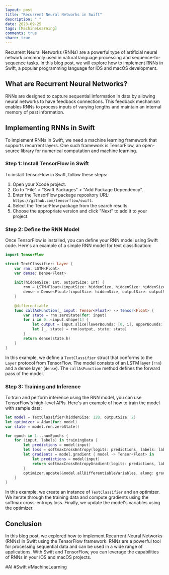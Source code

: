 ```yaml
---
layout: post
title: "Recurrent Neural Networks in Swift"
description: " "
date: 2023-09-25
tags: [MachineLearning]
comments: true
share: true
---
```


Recurrent Neural Networks (RNNs) are a powerful type of artificial neural network commonly used in natural language processing and sequence-to-sequence tasks. In this blog post, we will explore how to implement RNNs in Swift, a popular programming language for iOS and macOS development.

## What are Recurrent Neural Networks?

RNNs are designed to capture sequential information in data by allowing neural networks to have feedback connections. This feedback mechanism enables RNNs to process inputs of varying lengths and maintain an internal memory of past information.

## Implementing RNNs in Swift

To implement RNNs in Swift, we need a machine learning framework that supports recurrent layers. One such framework is TensorFlow, an open-source library for numerical computation and machine learning.

### Step 1: Install TensorFlow in Swift

To install TensorFlow in Swift, follow these steps:

1. Open your Xcode project.
2. Go to "File" > "Swift Packages" > "Add Package Dependency".
3. Enter the TensorFlow package repository URL: `https://github.com/tensorflow/swift`.
4. Select the TensorFlow package from the search results.
5. Choose the appropriate version and click "Next" to add it to your project.

### Step 2: Define the RNN Model

Once TensorFlow is installed, you can define your RNN model using Swift code. Here's an example of a simple RNN model for text classification:

```swift
import TensorFlow

struct TextClassifier: Layer {
    var rnn: LSTM<Float>
    var dense: Dense<Float>
    
    init(hiddenSize: Int, outputSize: Int) {
        rnn = LSTM<Float>(inputSize: hiddenSize, hiddenSize: hiddenSize)
        dense = Dense<Float>(inputSize: hiddenSize, outputSize: outputSize)
    }
    
    @differentiable
    func callAsFunction(_ input: Tensor<Float>) -> Tensor<Float> {
        var state = rnn.zeroState(for: input)
        for i in 0..<input.shape[1] {
            let output = input.slice(lowerBounds: [0, i], upperBounds: [input.shape[0], i + 1])
            let (_, state) = rnn(output, state: state)
        }
        return dense(state.h)
    }
}
```

In this example, we define a `TextClassifier` struct that conforms to the `Layer` protocol from TensorFlow. The model consists of an LSTM layer (`rnn`) and a dense layer (`dense`). The `callAsFunction` method defines the forward pass of the model.

### Step 3: Training and Inference

To train and perform inference using the RNN model, you can use TensorFlow's high-level APIs. Here's an example of how to train the model with sample data:

```swift
let model = TextClassifier(hiddenSize: 128, outputSize: 2)
let optimizer = Adam(for: model)
var state = model.rnn.zeroState()

for epoch in 1...numEpochs {
    for (input, labels) in trainingData {
        let predictions = model(input)
        let loss = softmaxCrossEntropy(logits: predictions, labels: labels)
        let gradients = model.gradient { model -> Tensor<Float> in
            let predictions = model(input)
            return softmaxCrossEntropyGradient(logits: predictions, labels: labels)
        }
        optimizer.update(&model.allDifferentiableVariables, along: gradients)
    }
}
```

In this example, we create an instance of `TextClassifier` and an optimizer. We iterate through the training data and compute gradients using the softmax cross-entropy loss. Finally, we update the model's variables using the optimizer.

## Conclusion

In this blog post, we explored how to implement Recurrent Neural Networks (RNNs) in Swift using the TensorFlow framework. RNNs are a powerful tool for processing sequential data and can be used in a wide range of applications. With Swift and TensorFlow, you can leverage the capabilities of RNNs in your iOS and macOS projects.

#AI #Swift #MachineLearning